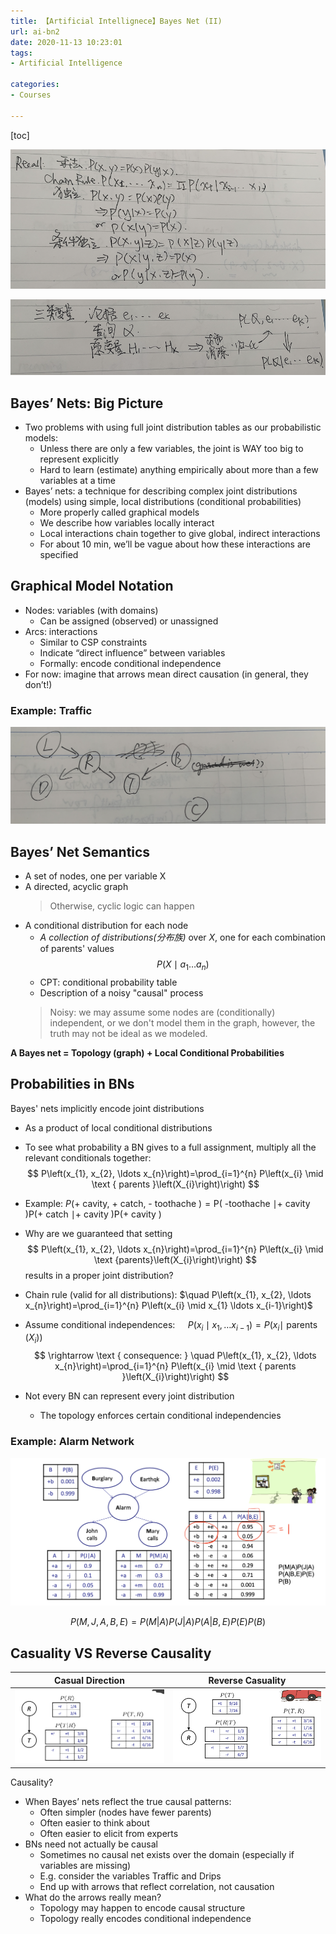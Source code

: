 ```yaml
---
title: 【Artificial Intellignece】Bayes Net (II)
url: ai-bn2
date: 2020-11-13 10:23:01
tags: 
- Artificial Intelligence

categories: 
- Courses

---
```


<!--more-->

[toc]

![](img/11-13-10-27-59.png)

![](img/11-13-10-28-06.png)


## Bayes’ Nets: Big Picture
- Two problems with using full joint distribution tables as our probabilistic models:
  - Unless there are only a few variables, the joint is WAY too big to represent explicitly
  - Hard to learn (estimate) anything empirically about more than a few variables at a time
- Bayes’ nets: a technique for describing complex joint distributions (models) using simple, local distributions (conditional probabilities)
  - More properly called graphical models
  - We describe how variables locally interact
  - Local interactions chain together to give global, indirect interactions
  - For about 10 min, we’ll be vague about how these interactions are specified

## Graphical Model Notation
- Nodes: variables (with domains)
  - Can be assigned (observed) or unassigned
- Arcs: interactions
  - Similar to CSP constraints
  - Indicate “direct influence” between variables 
  - Formally: encode conditional independence
- For now: imagine that arrows mean direct causation (in general, they don’t!)


### Example: Traffic

![](img/11-13-10-29-01.png)

## Bayes’ Net Semantics

- A set of nodes, one per variable X
- A directed, acyclic graph
  > Otherwise, cyclic logic can happen
- A conditional distribution for each node
  - _A collection of distributions(分布族)_ over $X,$ one for each combination of parents' values
    $$
    P\left(X \mid a_{1} \ldots a_{n}\right)
    $$
  - CPT: conditional probability table
  - Description of a noisy "causal" process
  > Noisy: we may assume some nodes are (conditionally) independent, or we don't model them in the graph, however, the truth may not be ideal as we modeled.

**A Bayes net = Topology (graph) + Local Conditional Probabilities**

## Probabilities in BNs

Bayes' nets implicitly encode joint distributions
- As a product of local conditional distributions
- To see what probability a BN gives to a full assignment, multiply all the relevant conditionals together:
$$
P\left(x_{1}, x_{2}, \ldots x_{n}\right)=\prod_{i=1}^{n} P\left(x_{i} \mid \text { parents }\left(X_{i}\right)\right)
$$
- Example:
$P(+$ cavity, $+$ catch, - toothache $) =\mathrm{P}($ -toothache $\mid+$ cavity $) \mathrm{P}(+$ catch $\mid+$ cavity $) \mathrm{P}(+$ cavity $)$

- Why are we guaranteed that setting
    $$
    P\left(x_{1}, x_{2}, \ldots x_{n}\right)=\prod_{i=1}^{n} P\left(x_{i} \mid \text {parents}\left(X_{i}\right)\right)
    $$
    results in a proper joint distribution?
- Chain rule (valid for all distributions): $\quad P\left(x_{1}, x_{2}, \ldots x_{n}\right)=\prod_{i=1}^{n} P\left(x_{i} \mid x_{1} \ldots x_{i-1}\right)$
- Assume conditional independences: $\quad P\left(x_{i} \mid x_{1}, \ldots x_{i-1}\right)=P\left(x_{i} \mid\right.$ parents $\left.\left(X_{i}\right)\right)$
    $$
    \rightarrow \text { consequence: } \quad P\left(x_{1}, x_{2}, \ldots x_{n}\right)=\prod_{i=1}^{n} P\left(x_{i} \mid \text { parents }\left(X_{i}\right)\right)
    $$
- Not every BN can represent every joint distribution
  - The topology enforces certain conditional independencies


### Example: Alarm Network

![](img/11-13-11-02-42.png)

$$
P(M,J,A,B,E) = P(M|A)P(J|A)P(A|B,E)P(E)P(B)
$$

## Casuality VS Reverse Causality

| Casual Direction | Reverse Casuality |
| ---------------- | ----------------- |
| ![](img/11-13-11-05-17.png) | ![](img/11-13-11-05-24.png) |

Causality?
- When Bayes’ nets reflect the true causal patterns:
  - Often simpler (nodes have fewer parents) 
  - Often easier to think about
  - Often easier to elicit from experts
- BNs need not actually be causal
  - Sometimes no causal net exists over the domain (especially if variables are missing)
  - E.g. consider the variables Traffic and Drips
  - End up with arrows that reflect correlation, not causation
- What do the arrows really mean?
  - Topology may happen to encode causal structure 
  - Topology really encodes conditional independence
 